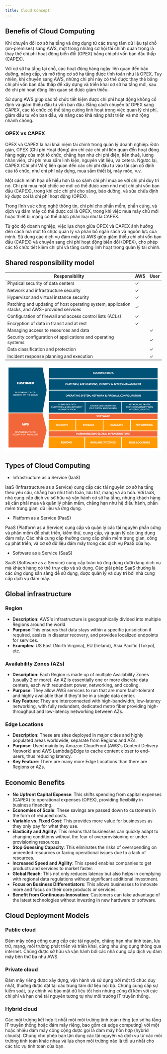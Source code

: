 ```yaml
---
title: Cloud Concept
---
```


## Benefis of Cloud Computing

Khi chuyển đổi cơ sở hạ tầng và ứng dụng từ các trung tâm dữ liệu tại chỗ (on-premises) sang AWS, một trong những cơ hội tài chính quan trọng là thay thế chi phí hoạt động biến đổi (OPEX) bằng chi phí vốn ban đầu thấp (CAPEX).

Với cơ sở hạ tầng tại chỗ, các hoạt động hàng ngày liên quan đến bảo dưỡng, nâng cấp, và mở rộng cơ sở hạ tầng được tính toán như là OPEX. Tuy nhiên, khi chuyển sang AWS, những chi phí này có thể được thay thế bằng chi phí vốn ban đầu thấp để xây dựng và triển khai cơ sở hạ tầng mới, sau đó chi phí hoạt động liên quan sẽ được giảm thiểu.

Sử dụng AWS giúp các tổ chức tiết kiệm được chi phí hoạt động không cố định và giảm thiểu đầu tư vốn ban đầu. Bằng cách chuyển từ OPEX sang CAPEX, các tổ chức có thể tăng cường linh hoạt trong việc quản lý chi phí, giảm đầu tư vốn ban đầu, và nâng cao khả năng phát triển và mở rộng nhanh chóng.

### OPEX vs CAPEX

OPEX và CAPEX là hai khái niệm tài chính trong quản lý doanh nghiệp. Đơn giản, OPEX (Chi phí Hoạt động) ám chỉ các chi phí liên quan đến hoạt động hàng ngày của một tổ chức, chẳng hạn như chi phí điện, tiền thuê, lương nhân viên, chi phí mua sắm linh kiện, nguyên vật liệu, và cetera. Ngược lại, CAPEX (Chi phí Vốn) liên quan đến các chi phí đầu tư vào tài sản cố định của tổ chức, như chi phí xây dựng, mua sắm thiết bị, máy móc, v.v.

Một cách minh họa dễ hiểu hơn là so sánh chi phí mua xe với chi phí duy trì nó. Chi phí mua một chiếc xe mới có thể được xem như một chi phí vốn ban đầu (CAPEX), trong khi các chi phí cho xăng, bảo dưỡng, và sửa chữa định kỳ được coi là chi phí hoạt động (OPEX).

Trong lĩnh vực công nghệ thông tin, chi phí cho phần mềm, phần cứng, và dịch vụ đám mây có thể được coi là OPEX, trong khi việc mua máy chủ mới hoặc thiết bị mạng có thể được phân loại như là CAPEX.

Từ góc độ doanh nghiệp, việc lựa chọn giữa OPEX và CAPEX ảnh hưởng đến cách mà một tổ chức quản lý và phân bổ ngân sách và nguồn lực của mình. Sử dụng các dịch vụ đám mây từ AWS giúp giảm thiểu chi phí vốn ban đầu (CAPEX) và chuyển sang chi phí hoạt động biến đổi (OPEX), cho phép các tổ chức tiết kiệm chi phí và tăng cường linh hoạt trong quản lý tài chính.

## Shared responsibility model

| Responsibility                                                                                | AWS | User |
| --------------------------------------------------------------------------------------------- | --- | ---- |
| Physical security of data centers                                                             | ✓   |      |
| Network and infrastructure security                                                           | ✓   |      |
| Hypervisor and virtual instance security                                                      | ✓   |      |
| Patching and updating of host operating system, application stacks, and AWS-provided services | ✓   |      |
| Configuration of firewall and access control lists (ACLs)                                     | ✓   |      |
| Encryption of data in transit and at rest                                                     | ✓   |      |
| Managing access to resources and data                                                         |     | ✓    |
| Security configuration of applications and operating systems                                  |     | ✓    |
| Data classification and protection                                                            |     | ✓    |
| Incident response planning and execution                                                      |     | ✓    |

![Image](https://raw.githubusercontent.com/quankori/quankori.github.io/master/src/images/aws/2.png)

## Types of Cloud Computing

- Infrastructure as a Service (IaaS)

IaaS (Infrastructure as a Service) cung cấp các tài nguyên cơ sở hạ tầng theo yêu cầu, chẳng hạn như tính toán, lưu trữ, mạng và ảo hóa. Với IaaS, nhà cung cấp dịch vụ sở hữu và vận hành cơ sở hạ tầng, nhưng khách hàng sẽ cần phải mua và quản lý phần mềm, chẳng hạn như hệ điều hành, phần mềm trung gian, dữ liệu và ứng dụng.

- Platform as a Service (PaaS)

PaaS (Platform as a Service) cung cấp và quản lý các tài nguyên phần cứng và phần mềm để phát triển, kiểm thử, cung cấp, và quản lý các ứng dụng đám mây. Các nhà cung cấp thường cung cấp phần mềm trung gian, công cụ phát triển, và cơ sở dữ liệu đám mây trong các dịch vụ PaaS của họ.

- Software as a Service (SaaS)

SaaS (Software as a Service) cung cấp toàn bộ ứng dụng dưới dạng dịch vụ mà khách hàng có thể truy cập và sử dụng. Các giải pháp SaaS thường là các ứng dụng sẵn sàng để sử dụng, được quản lý và duy trì bởi nhà cung cấp dịch vụ đám mây.

## Global infrastructure

### Region

- **Description**: AWS's infrastructure is geographically divided into multiple Regions around the world.
- **Purpose**:This ensures that data stays within a specific jurisdiction if required, assists in disaster recovery, and provides localized endpoints for services.
- **Examples**: US East (North Virginia), EU (Ireland), Asia Pacific (Tokyo), etc.

### Availability Zones (AZs)

- **Description**: Each Region is made up of multiple Availability Zones (usually 2 or more). An AZ is essentially one or more discrete data centers, each with redundant power, networking, and cooling.
- **Purpose**: They allow AWS services to run that are more fault-tolerant and highly available than if they'd be in a single data center.
- **Key Feature**: They are interconnected with high-bandwidth, low-latency networking, with fully redundant, dedicated metro fiber providing high-throughput and low-latency networking between AZs.

### Edge Locations

- **Description**: These are sites deployed in major cities and highly populated areas worldwide, separate from Regions and AZs.
- **Purpose**: Used mainly by Amazon CloudFront (AWS's Content Delivery Network) and AWS Lambda@Edge to cache content closer to end-users, thus reducing latency.
- **Key Feature**: There are many more Edge Locations than there are Regions or AZs.

## Economic Benefits

- **No Upfront Capital Expense**: This shifts spending from capital expenses (CAPEX) to operational expenses (OPEX), providing flexibility in business financing.
- **Economies of Scale**: These savings are passed down to customers in the form of reduced costs.
- **Variable vs. Fixed Cost**: This provides more value for businesses as they only pay for what they use.
- **Elasticity and Agility**: This means that businesses can quickly adapt to changing conditions without the fear of overprovisioning or under-provisioning resources.
- **Stop Guessing Capacity**: This eliminates the risks of overspending on unneeded resources or facing operational issues due to a lack of resources.
- **Increased Speed and Agility**: This speed enables companies to get products and services to market faster.
- **Global Reach**: This not only reduces latency but also helps in complying with regional data regulations without significant additional investment.
- **Focus on Business Differentiators**: This allows businesses to innovate more and focus on their core products or services.
- **Benefit from Continuous Innovation**: Customers can take advantage of the latest technologies without investing in new hardware or software.

## Cloud Deployment Models

### Public cloud

Đám mây công cộng cung cấp các tài nguyên, chẳng hạn như tính toán, lưu trữ, mạng, môi trường phát triển và triển khai, cũng như ứng dụng thông qua internet. Chúng được sở hữu và vận hành bởi các nhà cung cấp dịch vụ đám mây bên thứ ba như AWS.

### Private cloud

Đám mây riêng được xây dựng, vận hành và sử dụng bởi một tổ chức duy nhất, thường được đặt tại các trung tâm dữ liệu nội bộ. Chúng cung cấp sự kiểm soát, tùy chỉnh và bảo mật dữ liệu tốt hơn nhưng cũng đi kèm với các chi phí và hạn chế tài nguyên tương tự như môi trường IT truyền thống.

### Hybrid cloud

Các môi trường kết hợp ít nhất một môi trường tính toán riêng (cơ sở hạ tầng IT truyền thống hoặc đám mây riêng, bao gồm cả edge computing) với một hoặc nhiều đám mây công cộng được gọi là đám mây hỗn hợp (hybrid clouds). Chúng cho phép bạn tận dụng các tài nguyên và dịch vụ từ các môi trường tính toán khác nhau và lựa chọn môi trường nào là tối ưu nhất cho các tác vụ tính toán của bạn.

